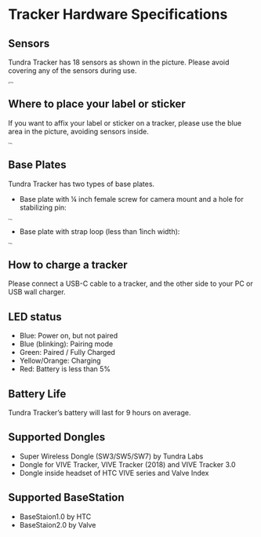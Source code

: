 # Tracker Hardware Specifications

## Sensors

Tundra Tracker has 18 sensors as shown in the picture. Please avoid covering any of the sensors during use.

<img src="https://docs.tundra-labs.com/images/tracker_hardware.assets/sHAu9okXmmzJdCT4I4CNZZtiK_r7Ts_cmQcZIYap2DSBQa87tvQ9A2VE9__80882OI_K7oWqNt8Y1yrDlqW-bNtYPmPZBCYnxnZsUqiJ9fwn_cZUH9LTBu5_HAQPnGI_ai0hyhc4=s0.jpeg" alt="img" style="zoom:25%;" />



## Where to place your label or sticker

If you want to affix your label or sticker on a tracker, please use the blue area in the picture, avoiding sensors inside.

<img src="https://docs.tundra-labs.com/images/tracker_hardware.assets/IQZnitOW2cbwVagHMPOCeXXp7K7f1len2w6NgcrYzIvsi-cpMgtbQekt98OYBAKLxzLK5SxmLxFK56E9HfSookxuVJTyN8LUC2rr7FUGaWrBuTLz-kfgbg2OpGnH6bgfl3Pb-iaw=s0.jpeg" alt="img" style="zoom:20%;" />



## Base Plates

Tundra Tracker has two types of base plates. 

- Base plate with ¼ inch female screw for camera mount and a hole for stabilizing pin:

<img src="https://docs.tundra-labs.com/images/tracker_hardware.assets/vj0V1vETULUKuY4NIOwXc0tSFm9PoBg65nyQBNBN40omZyrr7Jq7t6bxXCr9Nu1Zi7vXrhE2DR89-aY0YSvLVRVlKzVNyiNZh5VKX1acxwtH2O41UbKbZQozgaymNhSWt_wu0rd0=s0.png" alt="img" style="zoom:20%;" />

- Base plate with strap loop (less than 1inch width):

<img src="https://docs.tundra-labs.com/images/tracker_hardware.assets/nFaAgS-IQ5-17lT7xSkmL62Mnn9aPxjLT_b4qxJ4ZjoExotS2RpnLDJyQmcgQ_qIR5Ok7ODn57qGvdKSTQQ5EIsrReRZ_6rSEhPvfrUZaMQzvnTD2XqZoy9we_LrhqS8RKCrP5SI=s0.png" alt="img" style="zoom:20%;" />



## How to charge a tracker

Please connect a USB-C cable to a tracker, and the other side to your PC or USB wall charger.



## LED status

- Blue: Power on, but not paired
- Blue (blinking): Pairing mode
- Green: Paired / Fully Charged
- Yellow/Orange: Charging
- Red: Battery is less than 5%



## Battery Life

Tundra Tracker’s battery will last for 9 hours on average.



## Supported Dongles

- Super Wireless Dongle (SW3/SW5/SW7) by Tundra Labs
- Dongle for VIVE Tracker, VIVE Tracker (2018) and VIVE Tracker 3.0
- Dongle inside headset of HTC VIVE series and Valve Index



## Supported BaseStation

- BaseStaion1.0 by HTC
- BaseStaion2.0 by Valve

